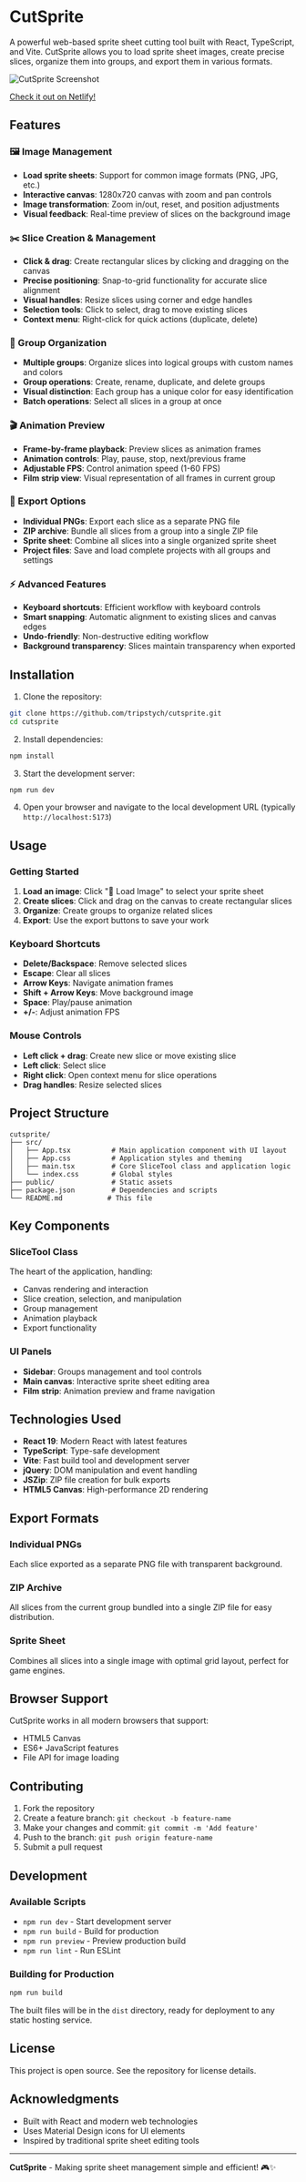 # CutSprite

A powerful web-based sprite sheet cutting tool built with React, TypeScript, and Vite. CutSprite allows you to load sprite sheet images, create precise slices, organize them into groups, and export them in various formats.

![CutSprite Screenshot](Screenshot.png)

[Check it out on Netlify!](https://cutsprite.netlify.app/)


## Features

### 🖼️ Image Management

- **Load sprite sheets**: Support for common image formats (PNG, JPG, etc.)
- **Interactive canvas**: 1280x720 canvas with zoom and pan controls
- **Image transformation**: Zoom in/out, reset, and position adjustments
- **Visual feedback**: Real-time preview of slices on the background image

### ✂️ Slice Creation & Management

- **Click & drag**: Create rectangular slices by clicking and dragging on the canvas
- **Precise positioning**: Snap-to-grid functionality for accurate slice alignment
- **Visual handles**: Resize slices using corner and edge handles
- **Selection tools**: Click to select, drag to move existing slices
- **Context menu**: Right-click for quick actions (duplicate, delete)

### 📁 Group Organization

- **Multiple groups**: Organize slices into logical groups with custom names and colors
- **Group operations**: Create, rename, duplicate, and delete groups
- **Visual distinction**: Each group has a unique color for easy identification
- **Batch operations**: Select all slices in a group at once

### 🎬 Animation Preview

- **Frame-by-frame playback**: Preview slices as animation frames
- **Animation controls**: Play, pause, stop, next/previous frame
- **Adjustable FPS**: Control animation speed (1-60 FPS)
- **Film strip view**: Visual representation of all frames in current group

### 💾 Export Options

- **Individual PNGs**: Export each slice as a separate PNG file
- **ZIP archive**: Bundle all slices from a group into a single ZIP file
- **Sprite sheet**: Combine all slices into a single organized sprite sheet
- **Project files**: Save and load complete projects with all groups and settings

### ⚡ Advanced Features

- **Keyboard shortcuts**: Efficient workflow with keyboard controls
- **Smart snapping**: Automatic alignment to existing slices and canvas edges
- **Undo-friendly**: Non-destructive editing workflow
- **Background transparency**: Slices maintain transparency when exported

## Installation

1. Clone the repository:

```bash
git clone https://github.com/tripstych/cutsprite.git
cd cutsprite
```

2. Install dependencies:

```bash
npm install
```

3. Start the development server:

```bash
npm run dev
```

4. Open your browser and navigate to the local development URL (typically `http://localhost:5173`)

## Usage

### Getting Started
1. **Load an image**: Click "📁 Load Image" to select your sprite sheet
2. **Create slices**: Click and drag on the canvas to create rectangular slices
3. **Organize**: Create groups to organize related slices
4. **Export**: Use the export buttons to save your work

### Keyboard Shortcuts
- **Delete/Backspace**: Remove selected slices
- **Escape**: Clear all slices
- **Arrow Keys**: Navigate animation frames
- **Shift + Arrow Keys**: Move background image
- **Space**: Play/pause animation
- **+/-**: Adjust animation FPS

### Mouse Controls
- **Left click + drag**: Create new slice or move existing slice
- **Left click**: Select slice
- **Right click**: Open context menu for slice operations
- **Drag handles**: Resize selected slices

## Project Structure

```
cutsprite/
├── src/
│   ├── App.tsx          # Main application component with UI layout
│   ├── App.css          # Application styles and theming
│   ├── main.tsx         # Core SliceTool class and application logic
│   └── index.css        # Global styles
├── public/              # Static assets
├── package.json         # Dependencies and scripts
└── README.md           # This file
```

## Key Components

### SliceTool Class
The heart of the application, handling:
- Canvas rendering and interaction
- Slice creation, selection, and manipulation
- Group management
- Animation playback
- Export functionality

### UI Panels
- **Sidebar**: Groups management and tool controls
- **Main canvas**: Interactive sprite sheet editing area
- **Film strip**: Animation preview and frame navigation

## Technologies Used

- **React 19**: Modern React with latest features
- **TypeScript**: Type-safe development
- **Vite**: Fast build tool and development server
- **jQuery**: DOM manipulation and event handling
- **JSZip**: ZIP file creation for bulk exports
- **HTML5 Canvas**: High-performance 2D rendering

## Export Formats

### Individual PNGs
Each slice exported as a separate PNG file with transparent background.

### ZIP Archive
All slices from the current group bundled into a single ZIP file for easy distribution.

### Sprite Sheet
Combines all slices into a single image with optimal grid layout, perfect for game engines.

## Browser Support

CutSprite works in all modern browsers that support:
- HTML5 Canvas
- ES6+ JavaScript features
- File API for image loading

## Contributing

1. Fork the repository
2. Create a feature branch: `git checkout -b feature-name`
3. Make your changes and commit: `git commit -m 'Add feature'`
4. Push to the branch: `git push origin feature-name`
5. Submit a pull request

## Development

### Available Scripts

- `npm run dev` - Start development server
- `npm run build` - Build for production
- `npm run preview` - Preview production build
- `npm run lint` - Run ESLint

### Building for Production

```bash
npm run build
```

The built files will be in the `dist` directory, ready for deployment to any static hosting service.

## License

This project is open source. See the repository for license details.

## Acknowledgments

- Built with React and modern web technologies
- Uses Material Design icons for UI elements
- Inspired by traditional sprite sheet editing tools

---

**CutSprite** - Making sprite sheet management simple and efficient! 🎮✨
